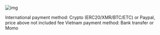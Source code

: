 ![img](https://media.discordapp.net/attachments/827349041561862185/913735737621512222/unknown.png)

International payment method: Crypto (ERC20/XMR/BTC/ETC) or Paypal, price above not included fee
Vietnam payment method: Bank transfer or Momo
